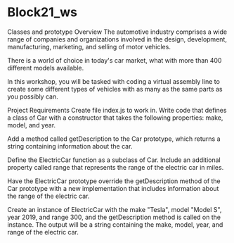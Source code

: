 # Block21_ws
Classes and prototype
Overview
The automotive industry comprises a wide range of companies and organizations involved in the design, development, manufacturing, marketing, and selling of motor vehicles.

There is a world of choice in today's car market, what with more than 400 different models available.

In this workshop, you will be tasked with coding a virtual assembly line to create some different types of vehicles with as many as the same parts as you possibly can.

Project Requirements
Create file index.js to work in.
Write code that defines a class of Car with a constructor that takes the following properties: make, model, and year.

Add a method called getDescription to the Car prototype, which returns a string containing information about the car.

Define the ElectricCar function as a subclass of Car. Include an additional property called range that represents the range of the electric car in miles.

Have the ElectricCar prototype override the getDescription method of the Car prototype with a new implementation that includes information about the range of the electric car.

Create an instance of ElectricCar with the make "Tesla", model "Model S", year 2019, and range 300, and the getDescription method is called on the instance. The output will be a string containing the make, model, year, and range of the electric car.
